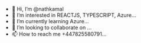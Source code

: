- 👋 Hi, I’m @nathkamal
- 👀 I’m interested in REACTJS, TYPESCRIPT, Azure...
- 🌱 I’m currently learning Azure...
- 💞️ I’m looking to collaborate on ...
- 📫 How to reach me +447825580791...

<!---
nathkamal/nathkamal is a ✨ special ✨ repository because its `README.md` (this file) appears on your GitHub profile.
You can click the Preview link to take a look at your changes.
--->
